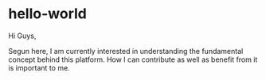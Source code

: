 # hello-world

Hi Guys,

Segun here, I am currently interested in understanding the fundamental concept behind this platform. 
How I can contribute as well as benefit from it is important to me.
